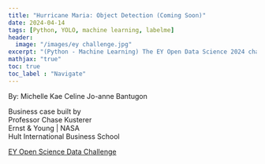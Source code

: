 ```yaml
---
title: "Hurricane Maria: Object Detection (Coming Soon)"
date: 2024-04-14
tags: [Python, YOLO, machine learning, labelme]
header:
  image: "/images/ey challenge.jpg"
excerpt: "(Python - Machine Learning) The EY Open Data Science 2024 challenge is focused on helping coastal communities become more resilient to the effects of climate change. Participants will use AI for good and help solve societal and environmental problems through technology. "
mathjax: "true"
toc: true
toc_label : "Navigate"
---
```

By: Michelle Kae Celine Jo-anne Bantugon<br>

Business case built by <br>
Professor Chase Kusterer<br>
Ernst & Young | NASA <br>
Hult International Business School<br>

[EY Open Science Data Challenge](https://challenge.ey.com/challenges/tropical-cyclone-damage-assessment-lrrno2xm)


